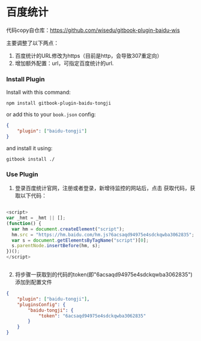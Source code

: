 # 百度统计

代码copy自仓库：https://github.com/wisedu/gitbook-plugin-baidu-wis

主要调整了以下两点：

1. 百度统计的URL修改为https（目前是http，会导致307重定向）
2. 增加额外配置：url，可指定百度统计的url.

### Install Plugin

Install with this command:

```shell
npm install gitbook-plugin-baidu-tongji
```

or add this to your `book.json` config:

```json
{
    "plugin": ["baidu-tongji"]
}
```

and install it using:

```shell
gitbook install ./
```

### Use Plugin

1. 登录百度统计官网，注册或者登录，新增待监控的网站后，点击 获取代码，获取以下代码：

``` javascript

<script>
var _hmt = _hmt || [];
(function() {
  var hm = document.createElement("script");
  hm.src = "https://hm.baidu.com/hm.js?6acsaqd94975e4sdckqwba3062835";
  var s = document.getElementsByTagName("script")[0]; 
  s.parentNode.insertBefore(hm, s);
})();
</script>



```


2. 将步骤一获取到的代码的token(即"6acsaqd94975e4sdckqwba3062835")添加到配置文件


```json
{
    "plugin": ["baidu-tongji"],
    "pluginsConfig": {
        "baidu-tongji": {
            "token": "6acsaqd94975e4sdckqwba3062835"
        }
    }
}
```

